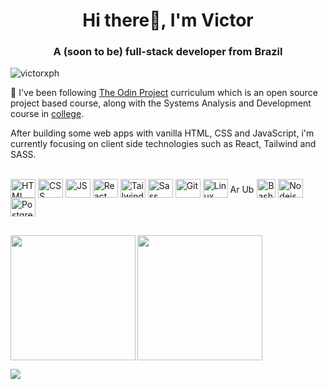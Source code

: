 <h1 align="center">Hi there👋, I'm Victor</h1>
<h3 align="center">A (soon to be) full-stack developer from Brazil</h3>

<p align="left"> <img src="https://komarev.com/ghpvc/?username=victorxph&label=Profile%20views&color=0e75b6&style=flat" alt="victorxph" /> </p>

<p>
    🌱 I've been following <a href="https://www.theodinproject.com/" target="_blank" rel="external">The Odin Project</a> curriculum which is an open source project based course, along with the Systems Analysis and Development course in <a href="https://www.uninove.br/" target="blank" rel="external">college</a>.
</p>

<p>
    After building some web apps with vanilla HTML, CSS and JavaScript, i'm currently focusing on client side technologies such as React, Tailwind and SASS.
</p>

<div style="display: inline_block"><br>
  <img align="center" alt="HTML" height="30" width="40" src="https://cdn.jsdelivr.net/gh/devicons/devicon/icons/html5/html5-original.svg">
    <img align="center" alt="CSS" height="30" width="40" src="https://cdn.jsdelivr.net/gh/devicons/devicon/icons/css3/css3-original.svg">
    <img align="center" alt="JS" height="30" width="40" src="https://cdn.jsdelivr.net/gh/devicons/devicon/icons/javascript/javascript-plain.svg">
    <img align="center" alt="React" height="30" width="40" src="https://cdn.jsdelivr.net/gh/devicons/devicon/icons/react/react-original.svg">
    <img align="center" alt="Tailwind" height="30" width="40" src="https://cdn.jsdelivr.net/gh/devicons/devicon/icons/tailwindcss/tailwindcss-plain.svg">
    <img align="center" alt="Sass" height="30" width="40" src="https://cdn.jsdelivr.net/gh/devicons/devicon/icons/sass/sass-original.svg">
    <img align="center" alt="Git" height="30" width="40" src="https://cdn.jsdelivr.net/gh/devicons/devicon/icons/git/git-original.svg">
    <img align="center" alt="Linux" height="30" width="40" src="https://cdn.jsdelivr.net/gh/devicons/devicon/icons/linux/linux-original.svg">
    <img align="center" alt="Arch" height="15" width="15" src="https://www.vectorlogo.zone/logos/archlinux/archlinux-icon.svg">
    <img align="center" alt="Ubuntu" height="15" width="20" src="https://cdn.jsdelivr.net/gh/devicons/devicon/icons/ubuntu/ubuntu-plain.svg">
    <img align="center" alt="Bash" height="30" width="30" src="https://img.icons8.com/fluency/30/bash.png">
    <img align="center" alt="Nodejs" height="30" width="40" src="https://cdn.jsdelivr.net/gh/devicons/devicon/icons/nodejs/nodejs-original.svg">
    <img align="center" alt="PostgreSQL" height="30" width="40" src="https://cdn.jsdelivr.net/gh/devicons/devicon/icons/postgresql/postgresql-original.svg">
</div>

##

<a href="https://github.com/anuraghazra/github-readme-stats">
  <img height=200 align="left" src="https://github-readme-stats.vercel.app/api?username=victorxph&theme=midnight-purple&show&icons=true" />
</a>

<a href="https://github.com/anuraghazra/convoychat">
  <img height=200 align="center" src="https://github-readme-stats.vercel.app/api/top-langs/?username=victorxph&theme=midnight-purple&layout=donut" />
</a>
</p>

<div>
        
</div>

<p align="left">
    <a href="https://www.linkedin.com/in/rafaella-ballerini-45875016a" target="_blank"><img src="https://img.shields.io/badge/-LinkedIn-%230077B5?style=for-the-badge&logo=linkedin&logoColor=white" target="_blank"></a> 
</p>
